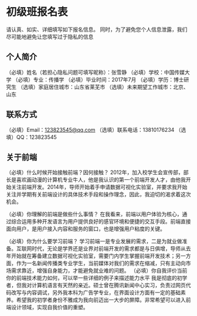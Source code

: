 # 初级班报名表

请认真、如实、详细填写如下报名信息。
同时，为了避免您个人信息泄露，我们尽可能地避免让您填写过于隐私的信息

## 个人简介

（必填）姓名（若担心隐私问题可填写昵称）：张雪静
（必填）学校：中国传媒大学
（必填）专业：传播学
（必填）毕业时间：2017年7月
（必填）学历：博士研究生
（选填）家庭居住城市：山东省莱芜市
（选填）未来期望工作城市：北京、山东

## 联系方式

（必填）Email：123823545@qq.com
（选填）联系电话：13810176234
（选填）QQ：123823545

## 关于前端

（必填）什么时候开始接触前端？因何接触？
    2012年，加入校学生会宣传部，部长是喜欢画动漫的计算机专业牛人，他是我认识的第一个前端开发人才，由他我开始关注前端开发。2014年，导师开始着手申请数据可视化实验室，并要求我开始关注并学期有关前端设计的具体技术手段和操作理念，因此，我迫切的渴求着这次机会。

（必填）你理解的前端是做些什么事情？
    在我看来，前端以用户体验为核心，通过综合运用多种开发语言为用户提供良好的感官环境和便捷的交互手段。前端直接面向用户，是用户接入内容和服务的窗口，也是增强用户粘度的关键。

（必填）你为什么要学习前端？
    学习前端一是专业发展的需求，二是为就业做准备。互联网时代，无论是学界还是业界对前端开发的需求都是与日俱增，导师从去年开始就在筹备建立数据可视化实验室，需要门内学生掌握前端开发技术；另一方面，作为一名新闻传播类专业学生，当前媒体对我们的需求在缩减，只有主动向市场需求靠近，增强自身能力，才能避免就业难的问题。
（必填）你自我评价当前你的前端技术能力如何，可以举一些详细的例子来描述能力水平
    我是彻底的初学者，但我对计算机语言有天然的亲近。硕士曾在腾讯新闻中心实习，负责过网页代码改写与内容调试，另外我本科为广告学专业，在界面设计方面有一定的基础素养。希望我的初学者身份不雅成为我向前迈出一大步的屏障。非常希望可以进入前端设计领域，实现自我价值的重塑。
